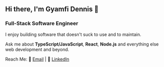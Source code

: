 ## Hi there, I'm Gyamfi Dennis 👋

### Full-Stack Software Engineer 

I enjoy building software that doesn't suck to use and to maintain. 

Ask me about **TypeScript/JavaScript**, **React**, **Node.js** and everything else web development and beyond. 



 Reach Me:  👔 [Email](mailto:gyamfidennist@gmail.com)   |   📧 [LinkedIn](https://linkedin.com/gyamfidennist)

